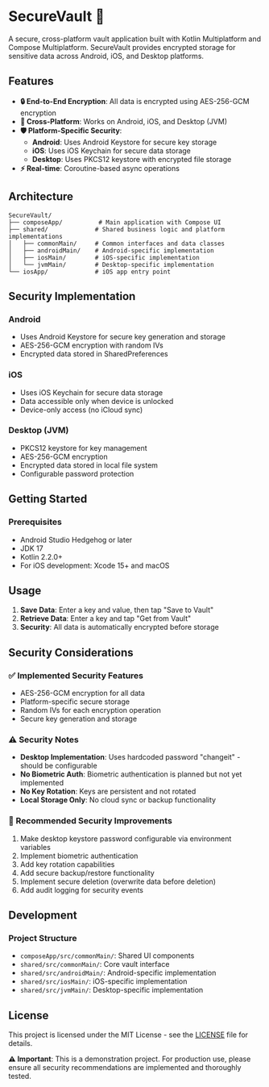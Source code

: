 # SecureVault 🔐

A secure, cross-platform vault application built with Kotlin Multiplatform and Compose Multiplatform. SecureVault
provides encrypted storage for sensitive data across Android, iOS, and Desktop platforms.

## Features

- **🔒 End-to-End Encryption**: All data is encrypted using AES-256-GCM encryption
- **📱 Cross-Platform**: Works on Android, iOS, and Desktop (JVM)
- **🛡️ Platform-Specific Security**:
    - **Android**: Uses Android Keystore for secure key storage
    - **iOS**: Uses iOS Keychain for secure data storage
    - **Desktop**: Uses PKCS12 keystore with encrypted file storage
- **⚡ Real-time**: Coroutine-based async operations

## Architecture

```
SecureVault/
├── composeApp/          # Main application with Compose UI
├── shared/             # Shared business logic and platform implementations
│   ├── commonMain/     # Common interfaces and data classes
│   ├── androidMain/    # Android-specific implementation
│   ├── iosMain/        # iOS-specific implementation
│   └── jvmMain/        # Desktop-specific implementation
└── iosApp/             # iOS app entry point
```

## Security Implementation

### Android

- Uses Android Keystore for secure key generation and storage
- AES-256-GCM encryption with random IVs
- Encrypted data stored in SharedPreferences

### iOS

- Uses iOS Keychain for secure data storage
- Data accessible only when device is unlocked
- Device-only access (no iCloud sync)

### Desktop (JVM)

- PKCS12 keystore for key management
- AES-256-GCM encryption
- Encrypted data stored in local file system
- Configurable password protection

## Getting Started

### Prerequisites

- Android Studio Hedgehog or later
- JDK 17
- Kotlin 2.2.0+
- For iOS development: Xcode 15+ and macOS

## Usage

1. **Save Data**: Enter a key and value, then tap "Save to Vault"
2. **Retrieve Data**: Enter a key and tap "Get from Vault"
3. **Security**: All data is automatically encrypted before storage

## Security Considerations

### ✅ Implemented Security Features

- AES-256-GCM encryption for all data
- Platform-specific secure storage
- Random IVs for each encryption operation
- Secure key generation and storage

### ⚠️ Security Notes

- **Desktop Implementation**: Uses hardcoded password "changeit" - should be configurable
- **No Biometric Auth**: Biometric authentication is planned but not yet implemented
- **No Key Rotation**: Keys are persistent and not rotated
- **Local Storage Only**: No cloud sync or backup functionality

### 🔧 Recommended Security Improvements

1. Make desktop keystore password configurable via environment variables
2. Implement biometric authentication
3. Add key rotation capabilities
4. Add secure backup/restore functionality
5. Implement secure deletion (overwrite data before deletion)
6. Add audit logging for security events

## Development

### Project Structure

- `composeApp/src/commonMain/`: Shared UI components
- `shared/src/commonMain/`: Core vault interface
- `shared/src/androidMain/`: Android-specific implementation
- `shared/src/iosMain/`: iOS-specific implementation
- `shared/src/jvmMain/`: Desktop-specific implementation

## License

This project is licensed under the MIT License - see the [LICENSE](LICENSE) file for details.

**⚠️ Important**: This is a demonstration project. For production use, please ensure all security recommendations are
implemented and thoroughly tested.